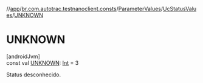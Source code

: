 //[app](../../../../index.md)/[br.com.autotrac.testnanoclient.consts](../../index.md)/[ParameterValues](../index.md)/[UcStatusValues](index.md)/[UNKNOWN](-u-n-k-n-o-w-n.md)

# UNKNOWN

[androidJvm]\
const val [UNKNOWN](-u-n-k-n-o-w-n.md): [Int](https://kotlinlang.org/api/latest/jvm/stdlib/kotlin/-int/index.html) = 3

Status desconhecido.
